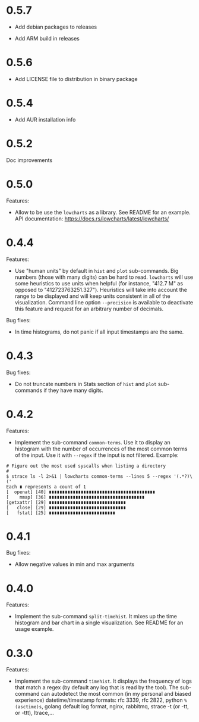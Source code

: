 0.5.7
=====

* Add debian packages to releases

* Add ARM build in releases

0.5.6
=====

* Add LICENSE file to distribution in binary package

0.5.4
=====

* Add AUR installation info

0.5.2
=====

Doc improvements

0.5.0
=====

Features:

* Allow to be use the `lowcharts` as a library.  See README for an example.  API
  documentation: https://docs.rs/lowcharts/latest/lowcharts/

0.4.4
=====

Features:

* Use "human units" by default in `hist` and `plot` sub-commands.  Big numbers
  (those with many digits) can be hard to read.  `lowcharts` will use some
  heuristics to use units when helpful (for instance, "412.7 M" as opposed to
  "412723763251.327").  Heuristics will take into account the range to be
  displayed and will keep units consistent in all of the visualization.  Command
  line option `--precision` is available to deactivate this feature and request
  for an arbitrary number of decimals.

Bug fixes:

* In time histograms, do not panic if all input timestamps are the same.

0.4.3
=====

Bug fixes:

* Do not truncate numbers in Stats section of `hist` and `plot` sub-commands if
  they have many digits.

0.4.2
=====

Features:

* Implement the sub-command `common-terms`.  Use it to display an histogram with
  the number of occurrences of the most common terms of the input.  Use it with
  `--regex` if the input is not filtered.  Example:

```
# Figure out the most used syscalls when listing a directory
#
$ strace ls -l 2>&1 | lowcharts common-terms --lines 5 --regex '(.*?)\('
Each ∎ represents a count of 1
[  openat] [40] ∎∎∎∎∎∎∎∎∎∎∎∎∎∎∎∎∎∎∎∎∎∎∎∎∎∎∎∎∎∎∎∎∎∎∎∎∎∎∎∎
[    mmap] [36] ∎∎∎∎∎∎∎∎∎∎∎∎∎∎∎∎∎∎∎∎∎∎∎∎∎∎∎∎∎∎∎∎∎∎∎∎
[getxattr] [29] ∎∎∎∎∎∎∎∎∎∎∎∎∎∎∎∎∎∎∎∎∎∎∎∎∎∎∎∎∎
[   close] [29] ∎∎∎∎∎∎∎∎∎∎∎∎∎∎∎∎∎∎∎∎∎∎∎∎∎∎∎∎∎
[   fstat] [25] ∎∎∎∎∎∎∎∎∎∎∎∎∎∎∎∎∎∎∎∎∎∎∎∎∎
```

0.4.1
=====

Bug fixes:

* Allow negative values in min and max arguments

0.4.0
=====

Features:

* Implement the sub-command `split-timehist`.  It mixes up the time histogram
  and bar chart in a single visualization.  See README for an usage example.

0.3.0
=====

Features:

* Implement the sub-command `timehist`.  It displays the frequency of logs that
  match a regex (by default any log that is read by the tool).  The sub-command
  can autodetect the most common (in my personal and biased experience)
  datetime/timestamp formats: rfc 3339, rfc 2822, python `%(asctime)s`, golang
  default log format, nginx, rabbitmq, strace -t (or -tt, or -ttt), ltrace,...
